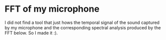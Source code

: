 # FFT of my microphone

I did not find a tool that just hows the temporal signal of the sound captured by my microphone and the corresponding spectral analysis produced by the FFT below. So I made it :).
